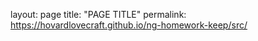 layout: page
title: "PAGE TITLE"
permalink: https://hovardlovecraft.github.io/ng-homework-keep/src/
